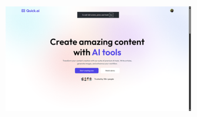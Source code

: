 ![image alt](https://github.com/TanishqSharma22/FlashAi/blob/a1a939e9898a62cd1b2abacba4831b82c454028b/Screenshot%202025-08-10%20010202.png)

